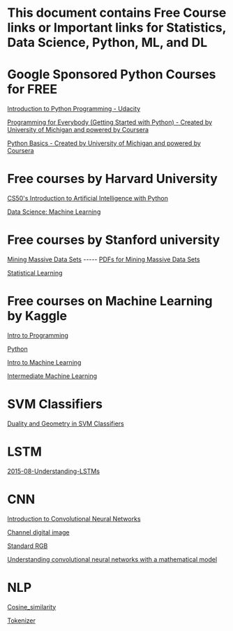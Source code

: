 # This document contains Free Course links or Important links for Statistics, Data Science, Python, ML, and DL

# Google Sponsored Python Courses for FREE
[Introduction to Python Programming - Udacity](https://learndigital.withgoogle.com/digitalunlocked/course/introduction-to-python-programming)

[Programming for Everybody (Getting Started with Python) - Created by University of Michigan and powered by Coursera](https://learndigital.withgoogle.com/digitalunlocked/course/programming-for-everybody-python)

[Python Basics - Created by University of Michigan and powered by Coursera](https://learndigital.withgoogle.com/digitalunlocked/course/python-basics)

# Free courses by Harvard University

[CS50's Introduction to Artificial Intelligence with Python](https://pll.harvard.edu/course/cs50s-introduction-artificial-intelligence-python?delta=0)

[Data Science: Machine Learning](https://pll.harvard.edu/course/data-science-machine-learning?delta=0)

# Free courses by Stanford university

[Mining Massive Data Sets](https://online.stanford.edu/courses/soe-ycs0007-mining-massive-data-sets) ----- 
[PDFs for Mining Massive Data Sets](http://www.mmds.org/)

[Statistical Learning](https://online.stanford.edu/courses/sohs-ystatslearning-statistical-learning)

# Free courses on Machine Learning by Kaggle
[Intro to Programming](https://www.kaggle.com/learn/intro-to-programming)

[Python](https://www.kaggle.com/learn/python)

[Intro to Machine Learning](https://www.kaggle.com/learn/intro-to-machine-learning)

[Intermediate Machine Learning](https://www.kaggle.com/learn/intermediate-machine-learning)



# SVM Classifiers
[Duality and Geometry in SVM Classifiers](https://www.robots.ox.ac.uk/~cvrg/bennett00duality.pdf)

# LSTM
[2015-08-Understanding-LSTMs](https://colah.github.io/posts/2015-08-Understanding-LSTMs)

# CNN
[Introduction to Convolutional Neural Networks](https://cs.nju.edu.cn/wujx/paper/CNN.pdf)

[Channel digital image](https://en.wikipedia.org/wiki/Channel_(digital_image))

[Standard RGB](https://en.wikipedia.org/wiki/SRGB)

[Understanding convolutional neural networks with a mathematical model](https://www.semanticscholar.org/paper/Understanding-convolutional-neural-networks-with-a-Kuo/52d7ae292f285ab24b050b8d229ac98cd674523c#citing-papers)

# NLP
[Cosine_similarity](https://en.wikipedia.org/wiki/Cosine_similarity)

[Tokenizer](https://www.tensorflow.org/api_docs/python/tf/keras/preprocessing/text/Tokenizer)
